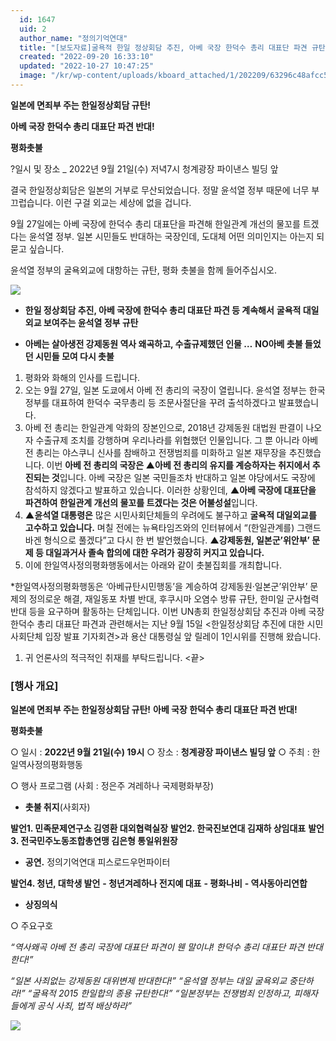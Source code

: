 ```yaml
---
  id: 1647
  uid: 2
  author_name: "정의기억연대"
  title: "[보도자료]굴욕적 한일 정상회담 추진, 아베 국장 한덕수 총리 대표단 파견 규탄 시민촛불 집회 개최합니다."
  created: "2022-09-20 16:33:10"
  updated: "2022-10-27 10:47:25"
  image: "/kr/wp-content/uploads/kboard_attached/1/202209/63296c48afcc52110347.jpg"
---
```

**일본에 면죄부 주는 한일정상회담 규탄!** 

**아베 국장 한덕수 총리 대표단 파견 반대!** 

**평화촛불**

?일시 및 장소 _ 2022년 9월 21일(수) 저녁7시 청계광장 파이낸스 빌딩 앞

결국 한일정상회담은 일본의 거부로 무산되었습니다. 정말 윤석열 정부 때문에 너무 부끄럽습니다. 이런 구걸 외교는 세상에 없을 겁니다.

9월 27일에는 아베 국장에 한덕수 총리 대표단을 파견해 한일관계 개선의 물꼬를 트겠다는 윤석열 정부. 일본 시민들도 반대하는 국장인데, 도대체 어떤 의미인지는 아는지 되묻고 싶습니다.

윤석열 정부의 굴욕외교에 대항하는 규탄, 평화 촛불을 함께 들어주십시오.

![](/kr/wp-content/uploads/kboard_attached/1/202209/63296c48afcc52110347.jpg)

*   **한일 정상회담 추진, 아베 국장에 한덕수 총리 대표단 파견 등 계속해서** **굴욕적 대일 외교 보여주는 윤석열 정부 규탄**

*   **아베는 살아생전 강제동원 역사 왜곡하고, 수출규제했던 인물 …** **NO아베 촛불 들었던 시민들 모여 다시 촛불**

1.  평화와 화해의 인사를 드립니다.
2.  오는 9월 27일, 일본 도쿄에서 아베 전 총리의 국장이 열립니다. 윤석열 정부는 한국 정부를 대표하여 한덕수 국무총리 등 조문사절단을 꾸려 출석하겠다고 발표했습니다.
3.  아베 전 총리는 한일관계 악화의 장본인으로, 2018년 강제동원 대법원 판결이 나오자 수출규제 조치를 강행하며 우리나라를 위협했던 인물입니다. 그 뿐 아니라 아베 전 총리는 야스쿠니 신사를 참배하고 전쟁범죄를 미화하고 일본 재무장을 추진했습니다. 이번 **아베 전 총리의 국장은 ▲아베 전 총리의 유지를 계승하자는 취지에서 추진되는 것**입니다. 아베 국장은 일본 국민들조차 반대하고 일본 야당에서도 국장에 참석하지 않겠다고 발표하고 있습니다. 이러한 상황인데, **▲아베 국장에 대표단을 파견하여 한일관계 개선의 물꼬를 트겠다는 것은 어불성설**입니다.
4.  **▲윤석열 대통령은** 많은 시민사회단체들의 우려에도 불구하고 **굴욕적 대일외교를 고수하고 있습니다.** 며칠 전에는 뉴욕타임즈와의 인터뷰에서 “(한일관계를) 그랜드바겐 형식으로 풀겠다”고 다시 한 번 발언했습니다. **▲강제동원, 일본군’위안부’ 문제 등 대일과거사 졸속 합의에 대한 우려가 굉장히 커지고 있습니다.**
5.  이에 한일역사정의평화행동에서는 아래와 같이 촛불집회를 개최합니다. 

\*한일역사정의평화행동은 ‘아베규탄시민행동’을 계승하여 강제동원·일본군’위안부’ 문제의 정의로운 해결, 재일동포 차별 반대, 후쿠시마 오염수 방류 규탄, 한미일 군사협력 반대 등을 요구하며 활동하는 단체입니다. 이번 UN총회 한일정상회담 추진과 아베 국장 한덕수 총리 대표단 파견과 관련해서는 지난 9월 15일 <한일정상회담 추진에 대한 시민사회단체 입장 발표 기자회견>과 용산 대통령실 앞 릴레이 1인시위를 진행해 왔습니다.

1.  귀 언론사의 적극적인 취재를 부탁드립니다. <끝>

### \[행사 개요\]

**일본에 면죄부 주는 한일정상회담 규탄!**
**아베 국장 한덕수 총리 대표단 파견 반대!**

**평화촛불**

○ 일시 : **2022년 9월 21일(수) 19시**
○ 장소 : **청계광장 파이낸스 빌딩 앞**
○ 주최 : 한일역사정의평화행동

○ 행사 프로그램 (사회 : 정은주 겨레하나 국제평화부장)

*   **촛불 취지**(사회자)

**발언1. 민족문제연구소 김영환 대외협력실장**
 **발언2. 한국진보연대 김재하 상임대표**
 **발언3. 전국민주노동조합총연맹 김은형 통일위원장**

*   **공연.** 정의기억연대 피스로드우먼파이터

**발언4. 청년, 대학생 발언**
 **\- 청년겨레하나 전지예 대표**
 **\- 평화나비**
 **\- 역사동아리연합**

*   **상징의식**

○ 주요구호

_“역사왜곡 아베 전 총리 국장에 대표단 파견이 웬 말이냐! 한덕수 총리 대표단 파견 반대한다!”_

_“일본 사죄없는 강제동원 대위변제 반대한다!”_
_“윤석열 정부는 대일 굴욕외교 중단하라!”_
_“굴욕적 2015 한일합의 종용 규탄한다!”_
_“일본정부는 전쟁범죄 인정하고, 피해자들에게 공식 사죄, 법적 배상하라”_

![](/kr/wp-content/uploads/kboard_attached/1/202209/63296dc1130563831141.jpg)